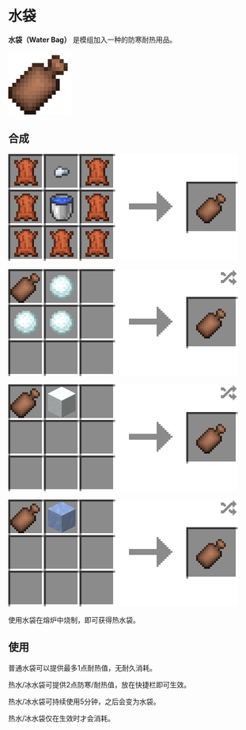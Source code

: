 # 水袋

**水袋（Water Bag）** 是模组加入一种的防寒耐热用品。

![&#x6C34;&#x888B;](../.gitbook/assets/water_bag.png)

## 合成

![&#x76AE;&#x9769; \* 7 + &#x6C34;&#x6876; \* 1&#xFF08;&#x4F1A;&#x8FD4;&#x8FD8;&#x6876;&#xFF09; + &#x94C1;&#x7C92; \* 1 &#x2192; &#x6C34;&#x888B; \* 1](../.gitbook/assets/water_bag_recipe.png)

![&#x6C34;&#x888B; \* 1 + &#x96EA;&#x7403; \* 3 &#x2192; &#x51B0;&#x6C34;&#x888B; \* 1](../.gitbook/assets/ice_water_bag_snow_ball_recipe.png)

![&#x6C34;&#x888B; \* 1 + &#x96EA;&#x5757; \* 1 &#x2192; &#x51B0;&#x6C34;&#x888B; \* 1](../.gitbook/assets/ice_water_bag_snow_block_recipe.png)

![&#x6C34;&#x888B; \* 1 + &#x51B0; \* 1 &#x2192; &#x51B0;&#x6C34;&#x888B; \* 1](../.gitbook/assets/ice_water_bag_ice_recipe.png)

使用水袋在熔炉中烧制，即可获得热水袋。

## 使用

普通水袋可以提供最多1点耐热值，无耐久消耗。

热水/冰水袋可提供2点防寒/耐热值，放在快捷栏即可生效。

热水/冰水袋可持续使用5分钟，之后会变为水袋。

热水/冰水袋仅在生效时才会消耗。

